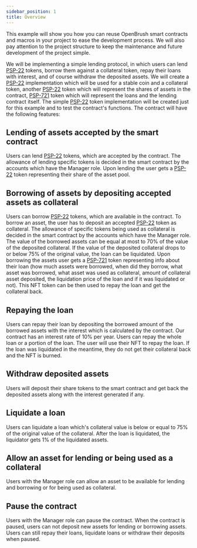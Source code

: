```yaml
---
sidebar_position: 1
title: Overview
---
```


This example will show you how you can reuse OpenBrush smart contracts and macros in your project to ease the development process. We will also pay attention to the project structure to keep the maintenance and future development of the project simple.

We will be implementing a simple lending protocol, in which users can lend [PSP-22](../PSP22/psp22.md) tokens, borrow them against a collateral token, repay their loans with interest, and of course withdraw the deposited assets. We will create a [PSP-22](../PSP22/psp22.md) implementation which will be used for a stable coin and a collateral token, another [PSP-22](../PSP22/psp22.md) token which will represent the shares of assets in the contract, [PSP-721](../PSP721/psp721.md) token which will represent the loans and the lending contract itself. The simple [PSP-22](../PSP22/psp22.md) token implementation will be created just for this example and to test the contract's functions. The contract will have the following features:

## Lending of assets accepted by the smart contract

Users can lend [PSP-22](../PSP22/psp22.md) tokens, which are accepted by the contract. The allowance of lending specific tokens is decided in the smart contract by the accounts which have the Manager role. Upon lending the user gets a [PSP-22](../PSP22/psp22.md) token representing their share of the asset pool.

## Borrowing of assets by depositing accepted assets as collateral

Users can borrow [PSP-22](../PSP22/psp22.md) tokens, which are available in the contract. To borrow an asset, the user has to deposit an accepted [PSP-22](../PSP22/psp22.md) token as collateral. The allowance of specific tokens being used as collateral is decided in the smart contract by the accounts which have the Manager role. The value of the borrowed assets can be equal at most to 70% of the value of the deposited collateral. If the value of the deposited collateral drops to or below 75% of the original value, the loan can be liquidated. Upon borrowing the assets user gets a [PSP-721](../PSP721/psp721.md) token representing info about their loan (how much assets were borrowed, when did they borrow, what asset was borrowed, what asset was used as collateral, amount of collateral asset deposited, the liquidation price of the loan and if it was liquidated or not). This NFT token can be then used to repay the loan and get the collateral back.

## Repaying the loan

Users can repay their loan by depositing the borrowed amount of the borrowed assets with the interest which is calculated by the contract. Our contract has an interest rate of 10% per year. Users can repay the whole loan or a portion of the loan. The user will use their NFT to repay the loan. If the loan was liquidated in the meantime, they do not get their collateral back and the NFT is burned.

## Withdraw deposited assets

Users will deposit their share tokens to the smart contract and get back the deposited assets along with the interest generated if any.

## Liquidate a loan

Users can liquidate a loan which's collateral value is below or equal to 75% of the original value of the collateral. After the loan is liquidated, the liquidator gets 1% of the liquidated assets. 

## Allow an asset for lending or being used as a collateral

Users with the Manager role can allow an asset to be available for lending and borrowing or for being used as collateral.

## Pause the contract

Users with the Manager role can pause the contract. When the contract is paused, users can not deposit new assets for lending or borrowing assets. Users can still repay their loans, liquidate loans or withdraw their deposits when paused.